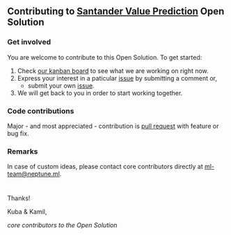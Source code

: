 ## Contributing to [Santander Value Prediction](https://www.kaggle.com/c/santander-value-prediction-challenge) Open Solution

### Get involved
You are welcome to contribute to this Open Solution. To get started:
1. Check [our kanban board](https://github.com/minerva-ml/open-solution-value-prediction/projects/1) to see what we are working on right now.
1. Express your interest in a paticular [issue](https://github.com/minerva-ml/open-solution-value-prediction/issues) by submitting a comment or,
    * submit your own [issue](https://github.com/minerva-ml/open-solution-value-prediction/issues).
1. We will get back to you in order to start working together.

### Code contributions
Major - and most appreciated - contribution is [pull request](https://github.com/minerva-ml/open-solution-value-prediction/pulls) with feature or bug fix.

### Remarks
In case of custom ideas, please contact core contributors directly at ml-team@neptune.ml.
#

Thanks!

Kuba & Kamil,

*core contributors to the Open Solution*
